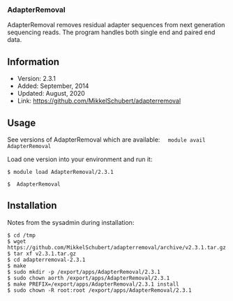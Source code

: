 ### AdapterRemoval 
AdapterRemoval removes residual adapter sequences from next generation sequencing reads. The program handles both single end and paired end data.


## Information

* Version: 2.3.1
* Added: September, 2014
* Updated: August, 2020
* Link: https://github.com/MikkelSchubert/adapterremoval

## Usage 
See versions of AdapterRemoval which are available:
  `  module avail AdapterRemoval`

Load one version into your environment and run it:
```
$ module load AdapterRemoval/2.3.1

$  AdapterRemoval
```

 ## Installation
Notes from the sysadmin during installation:


```
$ cd /tmp
$ wget https://github.com/MikkelSchubert/adapterremoval/archive/v2.3.1.tar.gz
$ tar xf v2.3.1.tar.gz
$ cd adapterremoval-2.3.1
$ make
$ sudo mkdir -p /export/apps/AdapterRemoval/2.3.1
$ sudo chown aorth /export/apps/AdapterRemoval/2.3.1
$ make PREFIX=/export/apps/AdapterRemoval/2.3.1 install
$ sudo chown -R root:root /export/apps/AdapterRemoval/2.3.1

```